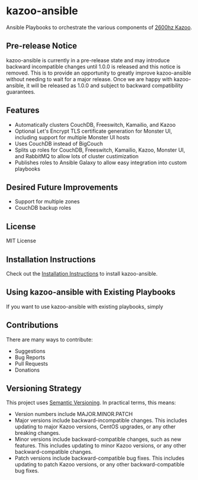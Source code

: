 # kazoo-ansible
Ansible Playbooks to orchestrate the various components of [2600hz Kazoo](https://github.com/2600hz/kazoo).

## Pre-release Notice
kazoo-ansible is currently in a pre-release state and may introduce backward 
incompatible changes until 1.0.0 is released and this notice is removed. 
This is to provide an opportunity to greatly improve kazoo-ansible without 
needing to wait for a major release. Once we are happy with kazoo-ansible, 
it will be released as 1.0.0 and subject to backward compatibility 
guarantees.

## Features
- Automatically clusters CouchDB, Freeswitch, Kamailio, and Kazoo
- Optional Let's Encrypt TLS certificate generation for Monster UI, including 
  support for multiple Monster UI hosts
- Uses CouchDB instead of BigCouch
- Splits up roles for CouchDB, Freeswitch, Kamailio, Kazoo, Monster UI, 
  and RabbitMQ to allow lots of cluster custimization
- Publishes roles to Ansible Galaxy to allow easy integration into 
  custom playbooks

## Desired Future Improvements
- Support for multiple zones
- CouchDB backup roles

## License
MIT License

## Installation Instructions
Check out the [Installation Instructions](INSTALL.md) to install 
kazoo-ansible.

## Using kazoo-ansible with Existing Playbooks
If you want to use kazoo-ansible with existing playbooks, simply

## Contributions
There are many ways to contribute:
- Suggestions
- Bug Reports
- Pull Requests
- Donations

## Versioning Strategy
This project uses [Semantic Versioning](http://semver.org). In 
practical terms, this means:
- Version numbers include MAJOR.MINOR.PATCH
- Major versions include backward-incompatible changes. This includes 
updating to major Kazoo versions, CentOS upgrades, or any other 
breaking changes.
- Minor versions include backward-compatible changes, such as new 
features. This includes updating to minor Kazoo versions, or any 
other backward-compatible changes.
- Patch versions include backward-compatible bug fixes. This includes 
updating to patch Kazoo versions, or any other backward-compatible 
bug fixes.


